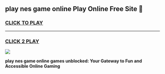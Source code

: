 
## play nes game online Play Online Free Site 👋
<h3>
<a href="https://download.freeplayer.one?title=play_nes_game_online&ref=21F">CLICK TO PLAY</a></h3>
<hr>

<h3>
<a href="https://download.freeplayer.one?title=play_nes_game_online&ref=21F">CLICK 2 PLAY</a>
  
</h3>

<a href="https://download.freeplayer.one?title=play_nes_game_online&ref=21F"><img src="https://cdnb.artstation.com/p/assets/images/images/032/539/853/original/anto-thomas-button-gif.gif"></a>


**play nes game online games unblocked: Your Gateway to Fun and Accessible Online Gaming**
